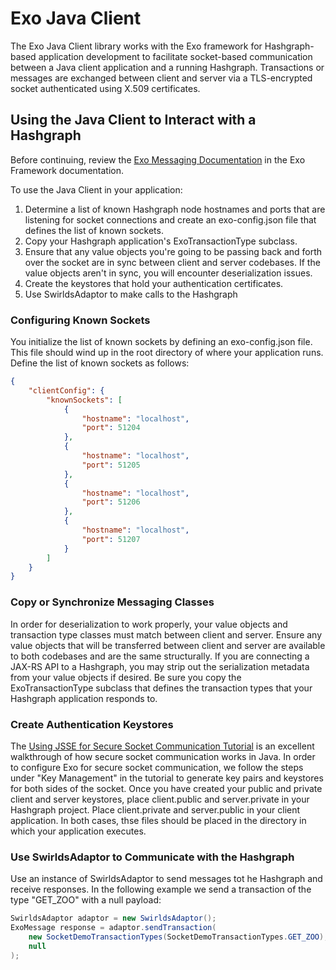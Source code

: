 Exo Java Client
===============

The Exo Java Client library works with the Exo framework for Hashgraph-based application development to facilitate socket-based communication between a Java client application and a running Hashgraph.  Transactions or messages are exchanged between client and server via a TLS-encrypted socket authenticated using X.509 certificates.

## Using the Java Client to Interact with a Hashgraph

Before continuing, review the [Exo Messaging Documentation](https://github.com/craigdrabiktxmq/exo/blob/master/docs/Messaging.md) in the Exo Framework documentation.

To use the Java Client in your application:
1. Determine a list of known Hashgraph node hostnames and ports that are listening for socket connections and create an exo-config.json file that defines the list of known sockets.
2. Copy your Hashgraph application's ExoTransactionType subclass.
3. Ensure that any value objects you're going to be passing back and forth over the socket are in sync between client and server codebases.  If the value objects aren't in sync, you will encounter deserialization issues.
4. Create the keystores that hold your authentication certificates.
5. Use SwirldsAdaptor to make calls to the Hashgraph

### Configuring Known Sockets
You initialize the list of known sockets by defining an exo-config.json file.  This file should wind up in the root directory of where your application runs.  Define the list of known sockets as follows:
```json
{
	"clientConfig": {
		"knownSockets": [
			{
				"hostname": "localhost",
				"port": 51204
			},
			{
				"hostname": "localhost",
				"port": 51205
			},
			{
				"hostname": "localhost",
				"port": 51206
			},
			{
				"hostname": "localhost",
				"port": 51207
			}		
		]
	}
}
```

### Copy or Synchronize Messaging Classes
In order for deserialization to work properly, your value objects and transaction type classes must match between client and server.  Ensure any value objects that will be transferred between client and server are available to both codebases and are the same structurally.  If you are connecting a JAX-RS API to a Hashgraph, you may strip out the serialization metadata from your value objects if desired.  Be sure you copy the ExoTransactionType subclass that defines the transaction types that your Hashgraph application responds to.

### Create Authentication Keystores
The [Using JSSE for Secure Socket Communication Tutorial](https://www.ibm.com/developerworks/java/tutorials/j-jsse/j-jsse.html) is an excellent walkthrough of how secure socket communication works in Java.  In order to configure Exo for secure socket communication, we follow the steps under "Key Management" in the tutorial to generate key pairs and keystores for both sides of the socket.  Once you have created your public and private client and server keystores, place client.public and server.private in your Hashgraph project.  Place client.private and server.public in your client application.  In both cases, thse files should be placed in the directory in which your application executes.

### Use SwirldsAdaptor to Communicate with the Hashgraph
Use an instance of SwirldsAdaptor to send messages tot he Hashgraph and receive responses.  In the following example we send a transaction of the type "GET_ZOO" with a null payload:
```java
SwirldsAdaptor adaptor = new SwirldsAdaptor();
ExoMessage response = adaptor.sendTransaction(
    new SocketDemoTransactionTypes(SocketDemoTransactionTypes.GET_ZOO), 
    null
);
```

